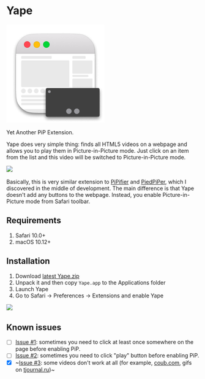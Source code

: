 # Yape

![](https://github.com/leonspok/Yape/raw/master/README%20resources/app_icon.png)

Yet Another PiP Extension. 

Yape does very simple thing: finds all HTML5 videos on a webpage and allows you to play them in Picture-in-Picture mode. Just click on an item from the list and this video will be switched to Picture-in-Picture mode. 

![](https://github.com/leonspok/Yape/raw/master/README%20resources/example_screenshot.png)

Basically, this is very similar extension to [PiPifier](https://github.com/arnoappenzeller/PiPifier) and [PiedPiPer](https://github.com/JoeKuhns/PiedPiPer.safariextension), which I discovered in the middle of development. The main difference is that Yape doesn't add any buttons to the webpage. Instead, you enable Picture-in-Picture mode from Safari toolbar. 

## Requirements

1. Safari 10.0+
2. macOS 10.12+

## Installation

1. Download [latest Yape.zip](https://github.com/leonspok/Yape/releases/latest)
2. Unpack it and then copy `Yape.app` to the Applications folder
3. Launch Yape
4. Go to Safari → Preferences → Extensions and enable Yape

![](https://github.com/leonspok/Yape/raw/master/README%20resources/preferences_screenshot.png)

## Known issues

- [ ] [Issue #1](https://github.com/leonspok/Yape/issues/1): sometimes you need to click at least once somewhere on the page before enabling PiP.
- [ ] [Issue #2](https://github.com/leonspok/Yape/issues/2): sometimes you need to click "play" button before enabling PiP.
- [X] ~[Issue #3](https://github.com/leonspok/Yape/issues/3): some videos don't work at all (for example, [coub.com](https://coub.com), gifs on [tjournal.ru](https://tjournal.ru))~
